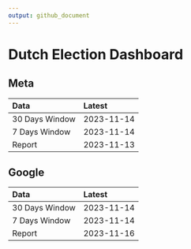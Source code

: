 ```yaml
---
output: github_document
---
```


# Dutch Election Dashboard



## Meta


|Data           |Latest     |
|:--------------|:----------|
|30 Days Window |2023-11-14 |
|7 Days Window  |2023-11-14 |
|Report         |2023-11-13 |

## Google


|Data           |Latest     |
|:--------------|:----------|
|30 Days Window |2023-11-14 |
|7 Days Window  |2023-11-14 |
|Report         |2023-11-16 |
